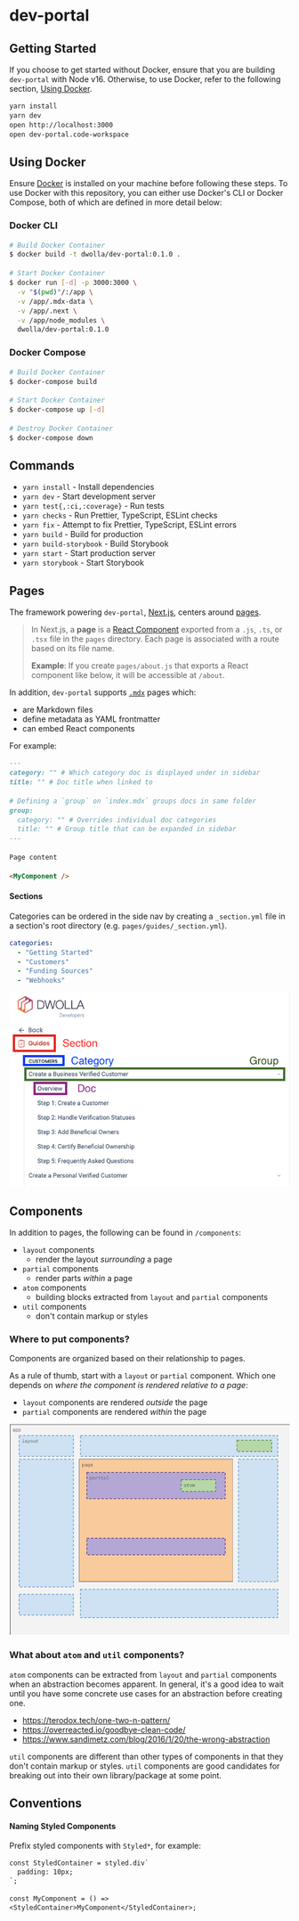 # dev-portal

## Getting Started

If you choose to get started without Docker, ensure that you are building `dev-portal` with Node v16. Otherwise, to use Docker, 
refer to the following section, [Using Docker](#using-docker).

```bash
yarn install
yarn dev
open http://localhost:3000
open dev-portal.code-workspace
```

## Using Docker

Ensure [Docker](https://docs.docker.com/get-docker/) is installed on your machine before following these steps. To use Docker with 
this repository, you can either use Docker's CLI or Docker Compose, both of which are defined in more detail below:

### Docker CLI

```bash
# Build Docker Container
$ docker build -t dwolla/dev-portal:0.1.0 .

# Start Docker Container
$ docker run [-d] -p 3000:3000 \
  -v "$(pwd)"/:/app \
  -v /app/.mdx-data \
  -v /app/.next \
  -v /app/node_modules \
  dwolla/dev-portal:0.1.0
```

### Docker Compose

```bash
# Build Docker Container
$ docker-compose build

# Start Docker Container
$ docker-compose up [-d]

# Destroy Docker Container
$ docker-compose down
```

## Commands

- `yarn install` - Install dependencies
- `yarn dev` - Start development server
- `yarn test{,:ci,:coverage}` - Run tests
- `yarn checks` - Run Prettier, TypeScript, ESLint checks
- `yarn fix` - Attempt to fix Prettier, TypeScript, ESLint errors
- `yarn build` - Build for production
- `yarn build-storybook` - Build Storybook
- `yarn start` - Start production server
- `yarn storybook` - Start Storybook

## Pages

The framework powering `dev-portal`, [Next.js][nextjs], centers around [pages][nextjs-pages].

> In Next.js, a **page** is a [React Component][react-component] exported from a `.js`, `.ts`, or `.tsx` file in the `pages` directory. Each page is associated with a route based on its file name.
>
> **Example**: If you create `pages/about.js` that exports a React component like below, it will be accessible at `/about`.

In addition, `dev-portal` supports [`.mdx`][mdx] pages which:

- are Markdown files
- define metadata as YAML frontmatter
- can embed React components

For example:

```markdown
---
category: "" # Which category doc is displayed under in sidebar
title: "" # Doc title when linked to

# Defining a `group` on `index.mdx` groups docs in same folder
group:
  category: "" # Overrides individual doc categories
  title: "" # Group title that can be expanded in sidebar
---

Page content

<MyComponent />
```

#### Sections

Categories can be ordered in the side nav by creating a `_section.yml` file in a section's root directory (e.g. `pages/guides/_section.yml`).

```yaml
categories:
  - "Getting Started"
  - "Customers"
  - "Funding Sources"
  - "Webhooks"
```

![doc concepts](/doc-concepts.png)

[mdx]: https://mdxjs.com
[nextjs]: https://nextjs.org
[nextjs-pages]: https://nextjs.org/docs/basic-features/pages
[react-component]: https://reactjs.org/docs/components-and-props.html

## Components

In addition to pages, the following can be found in `/components`:

- `layout` components
  - render the layout _surrounding_ a page
- `partial` components
  - render parts _within_ a page
- `atom` components
  - building blocks extracted from `layout` and `partial` components
- `util` components
  - don't contain markup or styles

### Where to put components?

Components are organized based on their relationship to pages.

As a rule of thumb, start with a `layout` or `partial` component. Which one depends on _where the component is rendered relative to a page_:

- `layout` components are rendered _outside_ the page
- `partial` components are rendered _within_ the page

![component types](/component-types.jpg)

### What about `atom` and `util` components?

`atom` components can be extracted from `layout` and `partial` components when an abstraction becomes apparent. In general, it's a good idea to wait until you have some concrete use cases for an abstraction before creating one.

- https://terodox.tech/one-two-n-pattern/
- https://overreacted.io/goodbye-clean-code/
- https://www.sandimetz.com/blog/2016/1/20/the-wrong-abstraction

`util` components are different than other types of components in that they don't contain markup or styles. `util` components are good candidates for breaking out into their own library/package at some point.

## Conventions

#### Naming Styled Components

Prefix styled components with `Styled*`, for example:

```tsx
const StyledContainer = styled.div`
  padding: 10px;
`;

const MyComponent = () => <StyledContainer>MyComponent</StyledContainer>;
```
